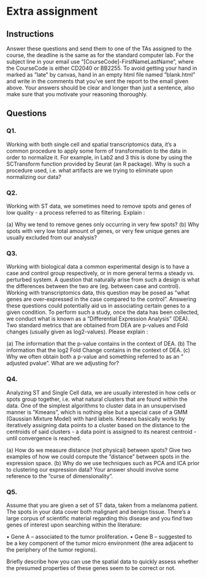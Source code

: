 # Extra assignment
## Instructions
Answer these questions and send them to one of the TAs assigned to the 
course, the deadline is the same as for the standard computer lab. For 
the subject line in your email use ”[CourseCode]-FirstNameLastName”, where 
the CourseCode is either CD2040 or BB2255. To avoid getting your hand in 
marked as ”late” by canvas, hand in an empty html file named ”blank.html” 
and write in the comments that you’ve sent the report to the email given
above. Your answers should be clear and longer than just a sentence, also 
make sure that you motivate your reasoning thoroughly.

## Questions

### Q1. 
Working with both single cell and spatial transcriptomics data, it’s a common procedure to apply some form of transformation to the data in order
to normalize it. For example, in Lab2 and 3 this is done by using the
SCTransform function provided by Seurat (an R package). Why is such
a procedure used, i.e. what artifacts are we trying to eliminate upon
normalizing our data?

### Q2. 
Working with ST data, we sometimes need to remove spots and genes of
low quality - a process referred to as filtering. Explain :

  (a) Why we tend to remove genes only occurring in very few spots?
  (b) Why spots with very low total amount of genes, or very few unique genes are usually excluded from our analysis?

### Q3. 
Working with biological data a common experimental design is to have a
case and control group respectively, or in more general terms a steady vs.
perturbed system. A question that naturally arise from such a design is
what the differences between the two are (eg. between case and control).
Working with transcriptomics data, this question may be posed as ”what
genes are over-expressed in the case compared to the control”. Answering
these questions could potentially aid us in associating certain genes to a
given condition. To perform such a study, once the data has been collected,
we conduct what is known as a ”Differential Expression Analysis” (DEA).
Two standard metrics that are obtained from DEA are p-values and Fold
changes (usually given as log2-values). Please explain :

  (a) The information that the p-value contains in the context of DEA.
  (b) The information that the log2 Fold Change contains in the context of 
  DEA.
  (c) Why we often obtain both a p-value and something referred to as an ”  
  adjusted pvalue”. What are we adjusting for?

### Q4. 
Analyzing ST and Single Cell data, we are usually interested in how cells or
spots group together, i.e. what natural clusters that are found within the
data. One of the simplest algorithms to cluster data in an unsupervised
manner is ”Kmeans”, which is nothing else but a special case of a GMM
(Gaussian Mixture Model) with hard labels. Kmeans basically works by
iteratively assigning data points to a cluster based on the distance to the
centroids of said clusters - a data point is assigned to its nearest centroid - until convergence is reached.

  (a) How do we measure distance (not physical) between spots? Give two examples of how we could compute the ”distance” between spots in the expression space.
  (b) Why do we use techniques such as PCA and ICA prior to clustering
  our expression data? Your answer should involve some reference to
  the ”curse of dimensionality”.

### Q5.
Assume that you are given a set of ST data, taken from a melanoma
patient. The spots in your data cover both malignant and benign tissue.
There’s a large corpus of scientific material regarding this disease and you
find two genes of interest upon searching within the literature:

• Gene A – associated to the tumor proliferation.
• Gene B – suggested to be a key component of the tumor micro environment (the area adjacent to the periphery of the tumor regions).

Briefly describe how you can use the spatial data to quickly assess whether
the presumed properties of these genes seem to be correct or not.
